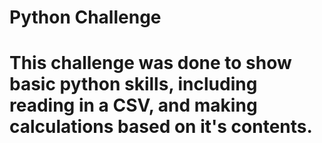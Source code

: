 # Python Challenge
 
# This challenge was done to show basic python skills, including reading in a CSV, and making calculations based on it's contents.
